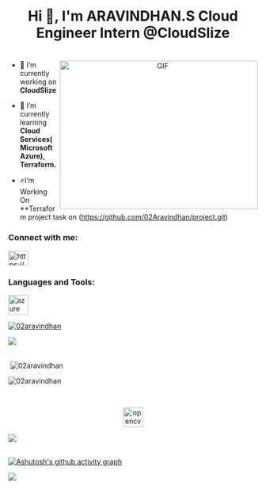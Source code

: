  <h1 align="center">                
  Hi  👋,   I'm   ARAVINDHAN.S
	 Cloud Engineer Intern @CloudSlize

<h1 align="center">
  </h1>
	 

 

  <a target="_blank" align="center">
  <img align="right" top="500" height="300" width="400" alt="GIF" src="https://media.giphy.com/media/SWoSkN6DxTszqIKEqv/giphy.gif">
</a>
   
   
   
   
  - 🔭 I’m currently working on **CloudSlize**
 
   - 🌱 I’m currently learning **Cloud Services(Microsoft Azure), Terraform.**
 

   - ⚡I’m Working On **Terraform project task on (https://github.com/02Aravindhan/project.git)

   <h3 align="left">Connect with me:</h3>
<p align="left">
<a href="https://linkedin.com/in/https://www.linkedin.com/in/aravindhan-s-530731301" target="blank"><img align="center" src="https://raw.githubusercontent.com/rahuldkjain/github-profile-readme-generator/master/src/images/icons/Social/linked-in-alt.svg" alt="https://www.linkedin.com/in/aravindhan-s-530731301" height="30" width="40" /></a>
</p>

<h3 align="left">Languages and Tools:</h3>
<p align="left"> <a href="https://azure.microsoft.com/en-in/" target="_blank" rel="noreferrer"> <img src="https://www.vectorlogo.zone/logos/microsoft_azure/microsoft_azure-icon.svg" alt="azure" width="40" height="40"/> </a> </p>


   <p align="left"> <a href="https://github.com/ryo-ma/github-profile-trophy"><img src="https://github-profile-trophy.vercel.app/?username=02aravindhan" 
   alt="02aravindhan" /></a> </p>

   <img src="https://user-images.githubusercontent.com/73097560/115834477-dbab4500-a447-11eb-908a-139a6edaec5c.gif"><br><br>
 
 

       
 
   <p>&nbsp;<img align="center" src="https://github-readme-stats.vercel.app/api?username=02aravindhan&show_icons=true&locale=en" alt="02aravindhan" /></p>

   <p><img align="center" src="https://github-readme-streak-stats.herokuapp.com/?user=02aravindhan&" alt="02aravindhan" /></p>




	
<br>
</p>	

	
  <div align="center"> 	
	<a href="https://opencv.org/" target="_blank" rel="noreferrer"> <img src="https://www.vectorlogo.zone/logos/opencv/opencv-icon.svg" alt="opencv" width="40" height="40"/> </a>
	
</div>	

</td></tr></table> 

<img src="https://user-images.githubusercontent.com/73097560/115834477-dbab4500-a447-11eb-908a-139a6edaec5c.gif"><br><br>

 
[![Ashutosh's github activity graph](https://github-readme-activity-graph.vercel.app/graph?username=02Aravindhan&bg_color=000000&color=01f002&line=01f002&point=ff0000&area=true&hide_border=true)](https://github.com/ashutosh00710/github-readme-activity-graph)

<img src="https://user-images.githubusercontent.com/73097560/115834477-dbab4500-a447-11eb-908a-139a6edaec5c.gif"><br><br>



  
   
   
